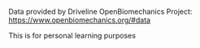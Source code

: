 Data provided by Driveline OpenBiomechanics Project: https://www.openbiomechanics.org/#data

This is for personal learning purposes
